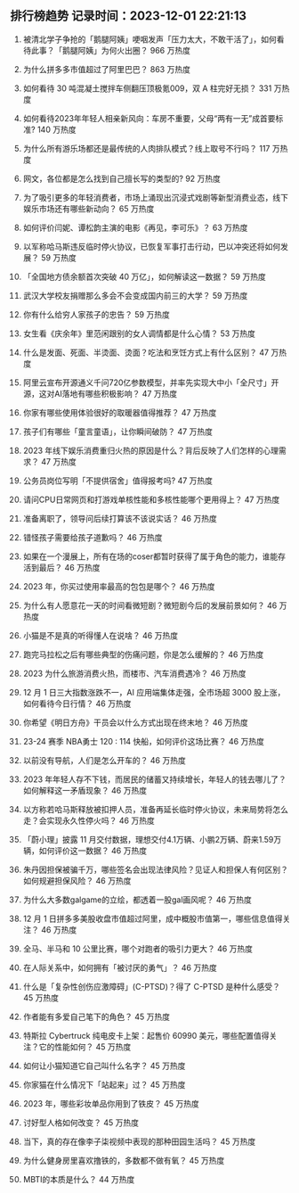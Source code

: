 
## 排行榜趋势 记录时间：2023-12-01 22:21:13
  
  1. 被清北学子争抢的「鹅腿阿姨」哽咽发声「压力太大，不敢干活了」，如何看待此事？「鹅腿阿姨」为何火出圈？ 966 万热度
    
  2. 为什么拼多多市值超过了阿里巴巴？ 863 万热度
    
  3. 如何看待 30 吨混凝土搅拌车侧翻压顶极氪009，双 A 柱完好无损？ 331 万热度
    
  4. 如何看待2023年年轻人相亲新风向：车房不重要，父母“两有一无”成首要标准? 140 万热度
    
  5. 为什么所有游乐场都还是最传统的人肉排队模式？线上取号不行吗？ 117 万热度
    
  6. 网文，各位都是怎么找到自己擅长写的类型的? 92 万热度
    
  7. 为了吸引更多的年轻消费者，市场上涌现出沉浸式戏剧等新型消费业态，线下娱乐市场还有哪些新动向？ 65 万热度
    
  8. 如何评价闫妮、谭松韵主演的电影《再见，李可乐》？ 63 万热度
    
  9. 以军称哈马斯违反临时停火协议，已恢复军事打击行动，巴以冲突还将如何发展？ 59 万热度
    
  10. 「全国地方债余额首次突破 40 万亿」，如何解读这一数据？ 59 万热度
    
  11. 武汉大学校友捐赠那么多会不会变成国内前三的大学？ 59 万热度
    
  12. 你有什么给穷人家孩子的忠告？ 59 万热度
    
  13. 女生看《庆余年》里范闲跟别的女人调情都是什么心情？ 53 万热度
    
  14. 什么是发面、死面、半烫面、烫面？吃法和烹饪方式上有什么区别？ 47 万热度
    
  15. 阿里云宣布开源通义千问720亿参数模型，并率先实现大中小「全尺寸」开源，这对AI落地有哪些积极影响？ 47 万热度
    
  16. 你家有哪些使用体验很好的取暖器值得推荐？ 47 万热度
    
  17. 孩子们有哪些「童言童语」，让你瞬间破防？ 47 万热度
    
  18. 2023 年线下娱乐消费重归火热的原因是什么？背后反映了人们怎样的心理需求？ 47 万热度
    
  19. 公务员岗位写明「不提供宿舍」值得报考吗? 47 万热度
    
  20. 请问CPU日常网页和打游戏单核性能和多核性能哪个更用得上？ 47 万热度
    
  21. 准备离职了，领导问后续打算该不该说实话？ 46 万热度
    
  22. 错怪孩子需要给孩子道歉吗？ 46 万热度
    
  23. 如果在一个漫展上，所有在场的coser都暂时获得了属于角色的能力，谁能存活到最后？ 46 万热度
    
  24. 2023 年，你买过使用率最高的包包是哪个？ 46 万热度
    
  25. 为什么有人愿意花一天的时间看微短剧？微短剧今后的发展前景如何？ 46 万热度
    
  26. 小猫是不是真的听得懂人在说啥？ 46 万热度
    
  27. 跑完马拉松之后有哪些典型的伤痛问题，你是怎么缓解的？ 46 万热度
    
  28. 2023 为什么旅游消费火热，而楼市、汽车消费遇冷？ 46 万热度
    
  29. 12 月 1 日三大指数涨跌不一，AI 应用端集体走强，全市场超 3000 股上涨，如何看待今日行情？ 46 万热度
    
  30. 你希望《明日方舟》干员会以什么方式出现在终末地？ 46 万热度
    
  31. 23-24 赛季 NBA勇士 120 : 114 快船，如何评价这场比赛？ 46 万热度
    
  32. 以前没有导航，人们是怎么开车的？ 46 万热度
    
  33. 2023 年年轻人存不下钱，而居民的储蓄又持续增长，年轻人的钱去哪儿了？如何解释这一矛盾现象？ 46 万热度
    
  34. 以方称若哈马斯释放被扣押人员，准备再延长临时停火协议，未来局势将怎么走？会实现永久性停火吗？ 46 万热度
    
  35. 「蔚小理」披露 11 月交付数据，理想交付4.1万辆、小鹏2万辆、蔚来1.59万辆，如何评价这一数据？ 46 万热度
    
  36. 朱丹因担保被骗千万，哪些签名会出现法律风险？见证人和担保人有何区别？如何规避担保风险？ 46 万热度
    
  37. 为什么大多数galgame的立绘，都透着一股gal画风呢？ 46 万热度
    
  38. 12 月 1 日拼多多美股收盘市值超过阿里，成中概股市值第一，哪些信息值得关注？ 46 万热度
    
  39. 全马、半马和 10 公里比赛，哪个对跑者的吸引力更大？ 46 万热度
    
  40. 在人际关系中，如何拥有「被讨厌的勇气」？ 46 万热度
    
  41. 什么是「复杂性创伤应激障碍」(C-PTSD)？得了 C-PTSD 是种什么感受？ 45 万热度
    
  42. 作者能有多爱自己笔下的角色？ 45 万热度
    
  43. 特斯拉 Cybertruck 纯电皮卡上架：起售价 60990 美元，哪些配置值得关注？它的性能如何？ 45 万热度
    
  44. 如何让小猫知道它自己叫什么名字？ 45 万热度
    
  45. 你家猫在什么情况下「站起来」过？ 45 万热度
    
  46. 2023 年，哪些彩妆单品你用到了铁皮？ 45 万热度
    
  47. 讨好型人格如何改变？ 45 万热度
    
  48. 当下，真的存在像李子柒视频中表现的那种田园生活吗？ 45 万热度
    
  49. 为什么健身房里喜欢撸铁的，多数都不做有氧？ 45 万热度
    
  50. MBTI的本质是什么？ 44 万热度
    